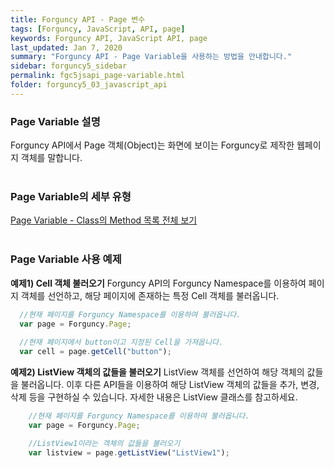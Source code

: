 ```yaml
---
title: Forguncy API - Page 변수
tags: [Forguncy, JavaScript, API, page]
keywords: Forguncy API, JavaScript API, page
last_updated: Jan 7, 2020
summary: "Forguncy API - Page Variable을 사용하는 방법을 안내합니다."
sidebar: forguncy5_sidebar
permalink: fgc5jsapi_page-variable.html
folder: forguncy5_03_javascript_api
---
```


### Page Variable 설명
Forguncy API에서 Page 객체(Object)는 화면에 보이는 Forguncy로 제작한 웹페이지 객체를 말합니다. 
<br /><br />

### Page Variable의 세부 유형
[Page Variable - Class의 Method 목록 전체 보기](fgc5jsapi_page-class-list.html)
<br /><br />

### Page Variable 사용 예제

**예제1) Cell 객체 불러오기**
Forguncy API의 Forguncy Namespace를 이용하여 페이지 객체를 선언하고, 해당 페이지에 존재하는 특정 Cell 객체를 불러옵니다.<br />

~~~javascript
  //현재 페이지를 Forguncy Namespace를 이용하여 불러옵니다.
  var page = Forguncy.Page;
  
  //현재 페이지에서 button이고 지정된 Cell을 가져옵니다.
  var cell = page.getCell("button");
~~~

**예제2) ListView 객체의 값들을 불러오기**
ListView 객체를 선언하여 해당 객체의 값들을 불러옵니다. 이후 다른 API들을 이용하여 해당 ListView 객체의 값들을 추가, 변경, 삭제 등을 구현하실 수 있습니다. 자세한 내용은 ListView 클래스를 참고하세요.

~~~javascript
    //현재 페이지를 Forguncy Namespace를 이용하여 불러옵니다.
    var page = Forguncy.Page;

    //ListView1이라는 객체의 값들을 불러오기
    var listview = page.getListView("ListView1");
~~~
<br /><br />